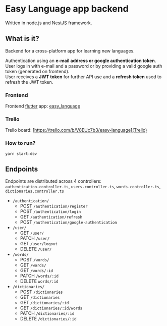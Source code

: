# Easy Language app backend
Written in node.js and NestJS framework.

## What is it?
Backend for a cross-platform app for learning new languages.

Authentication using an <b>e-mail address or google authentication token</b>.<br>
User logs in with e-mail and a password or by providing a valid google auth token (generated on frontend).<br>
User receives a <b>JWT token</b> for further API use and a <b>refresh token</b> used to refresh the JWT token.

### Frontend
Frontend [flutter](https://flutter.dev) app: [easy_language](https://github.com/adam-podkowinski/easy_language)

### Trello
Trello board: [https://trello.com/b/V8EUc7b3/easy-language](Trello)

### How to run?
`yarn start:dev`

## Endpoints
Endpoints are distributed across 4 controllers:<br>`authentication.controller.ts`, `users.controller.ts`, `words.controller.ts`, `dictionaries.controller.ts`
- `/authentication/`
  - POST `/authentication/register`
  - POST `/authentication/login`
  - GET `/authentication/refresh`
  - POST `/authentication/google-authentication`
- `/user/`
  - GET `/user/`
  - PATCH `/user/`
  - GET `/user/logout`
  - DELETE `/user/`
- `/words/`
  - POST `/words/`
  - GET `/words/`
  - GET `/words/:id`
  - PATCH `/words/:id`
  - DELETE `words/:id`
- `/dictionaries/`
  - POST `/dictionaries`
  - GET `/dictionaries`
  - GET `/dictionaries/:id`
  - GET `/dictionaries/:id/words`
  - PATCH `/dictionaries/:id`
  - DELETE `/dictionaries/:id`
